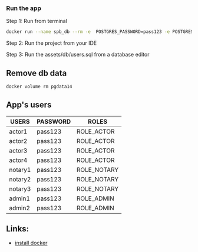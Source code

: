 ### Run the app

Step 1: Run from terminal
```bash
docker run --name spb_db --rm -e  POSTGRES_PASSWORD=pass123 -e POSTGRES_DB=taxSys --net=host -v pgdata14:/var/lib/postgresql/data  -d postgres:14
```
Step 2: Run the project from your IDE

Step 3: Run the assets/db/users.sql from a database editor

## Remove db data
```bash
docker volume rm pgdata14
```

## App's users
| USERS   | PASSWORD | ROLES       |
|---------|----------|-------------|
| actor1  | pass123  | ROLE_ACTOR  |
| actor2  | pass123  | ROLE_ACTOR  |
| actor3  | pass123  | ROLE_ACTOR  |
| actor4  | pass123  | ROLE_ACTOR  |
| notary1 | pass123  | ROLE_NOTARY |
| notary2 | pass123  | ROLE_NOTARY |
| notary3 | pass123  | ROLE_NOTARY |
| admin1  | pass123  | ROLE_ADMIN  |
| admin2  | pass123  | ROLE_ADMIN  |



## Links:
* [install docker](https://tinyurl.com/2m3bhahn)